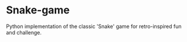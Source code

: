 # Snake-game
Python implementation of the classic 'Snake' game for retro-inspired fun and challenge.
